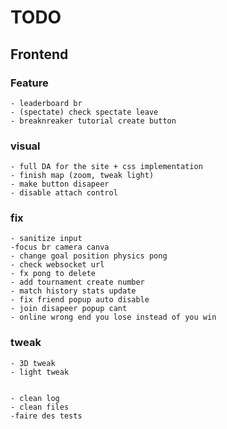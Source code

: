 

# TODO



## Frontend


 ### Feature

    - leaderboard br
    - (spectate) check spectate leave
    - breaknreaker tutorial create button

 ### visual
    - full DA for the site + css implementation
    - finish map (zoom, tweak light)
    - make button disapeer
    - disable attach control


 ### fix
    - sanitize input
    -focus br camera canva
    - change goal position physics pong
    - check websocket url
    - fx pong to delete
    - add tournament create number
    - match history stats update 
    - fix friend popup auto disable
    - join disapeer popup cant
    - online wrong end you lose instead of you win

### tweak
    - 3D tweak
    - light tweak


    - clean log
    - clean files
    -faire des tests
